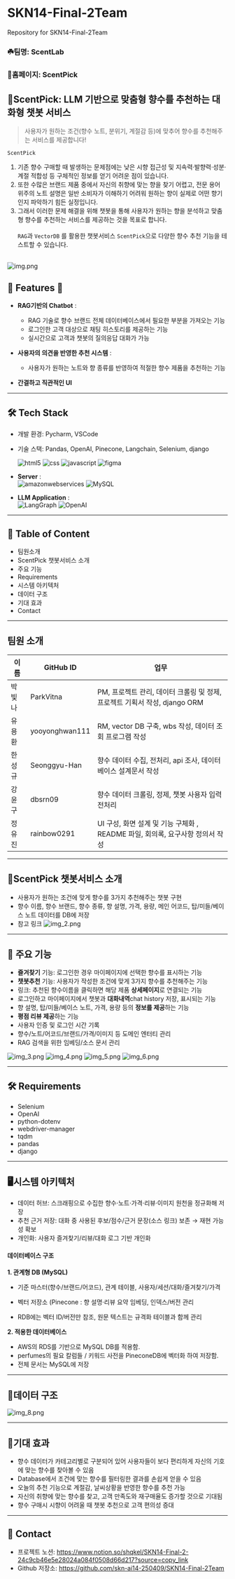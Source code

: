 # SKN14-Final-2Team
Repository for SKN14-Final-2Team

### ☘️팀명: ScentLab
### 🌳홈페이지: ScentPick

## **🧴ScentPick: LLM 기반으로 맞춤형 향수를 추천하는 대화형 챗봇 서비스**


>사용자가 원하는 조건(향수 노트, 분위기, 계절감 등)에 맞추어 향수를 추천해주는 서비스를 제공합니다!

`ScentPick` <br>
1. 기존 향수 구매할 때 발생하는 문제점에는 낮은 시향 접근성 및 지속력·발향력·성분·계절 적합성 등 구체적인 정보를 얻기 어려운 점이 있습니다. 
2. 또한 수많은 브랜드 제품 중에서 자신의 취향에 맞는 향을 찾기 어렵고, 전문 용어 위주의 노트 설명은 일반 소비자가 이해하기 어려워 원하는 향이 실제로 어떤 향기인지 파악하기 힘든 실정입니다. 
3. 그래서 이러한 문제 해결을 위해 챗봇을 통해 사용자가 원하는 향을 분석하고 맞춤형 향수를 추천하는 서비스를 제공하는 것을 목표로 합니다.
<br><br>`RAG`과 `VectorDB` 를 활용한 챗봇서비스 `ScentPick`으로 다양한 향수 추천 기능을 테스트할 수 있습니다. <br><br>

![img.png](img.png)




## 🎇 Features 🎇
- **RAG기반의 Chatbot** : 
    - RAG 기술로 향수 브랜드 전체 데이터베이스에서 필요한 부분을 가져오는 기능 
    - 로그인한 고객 대상으로 채팅 히스토리를 제공하는 기능 
    - 실시간으로 고객과 챗봇의 질의응답 대화가 가능
      
- **사용자의 의견을 반영한 추천 시스템** :
    - 사용자가 원하는 노트와 향 종류를 반영하여 적절한 향수 제품을 추천하는 기능
      
- **간결하고 직관적인 UI** 

---

## 🛠 Tech Stack

- 개발 환경: Pycharm, VSCode
- 기술 스택: Pandas, OpenAI, Pinecone, Langchain, Selenium, django

    ![html5](https://img.shields.io/badge/html5-E34F26?style=flat-square&logo=html5&logoColor=white)
    ![css](https://img.shields.io/badge/css-663399?style=flat-square&logo=css&logoColor=white) 
    ![javascript](https://img.shields.io/badge/javascript-F7DF1E?style=flat-square&logo=javascript&logoColor=white)
    ![figma](https://img.shields.io/badge/figma-F24E1E?style=flat-square&logo=figma&logoColor=white)

- **Server** : <br>
    ![amazonwebservices](https://img.shields.io/badge/AWS-232F3E?style=flat-square&logo=amazonwebservices&logoColor=white)
    ![MySQL](https://img.shields.io/badge/MySQL-4479A1?style=flat-square&logo=mysql&logoColor=white)

- **LLM Application** : <br>
    ![LangGraph](https://img.shields.io/badge/LangGraph-000000?style=flat-square&logo=langgraph&logoColor=white)
    ![OpenAI](https://img.shields.io/badge/OpenAI-412991?style=flat-square&logo=openai&logoColor=white)


---

## 📝 Table of Content

- 팀원소개
- ScentPick 챗봇서비스 소개
- 주요 기능
- Requirements
- 시스템 아키텍처
- 데이터 구조
- 기대 효과 
- Contact

---

## 팀원 소개


| 이름   | GitHub ID      | 업무                                                  |
|------|----------------|-----------------------------------------------------|
| 박빛나  | ParkVitna      | PM, 프로젝트 관리, 데이터 크롤링 및 정제, 프로젝트 기획서 작성, django ORM  | 
| 유용환  | yooyonghwan111 | RM, vector DB 구축, wbs 작성, 데이터 조회 프로그램 작성            | 
| 한성규  | Seonggyu-Han   | 향수 데이터 수집, 전처리, api 조사, 데이터베이스 설계문서  작성             |
| 강윤구  | dbsrn09        | 향수 데이터 크롤링, 정제, 챗봇 사용자 입력 전처리                       | 
| 정유진  | rainbow0291    | UI 구성, 화면 설계 및 기능 구체화 , README 파일, 회의록, 요구사항 정의서 작성 | 

---

## 🧴ScentPick 챗봇서비스 소개

- 사용자가 원하는 조건에 맞게 향수를 3가지 추천해주는 챗봇 구현
- 향수 이름, 향수 브랜드, 향수 종류, 향 설명, 가격, 용량, 메인 어코드, 탑/미들/베이스 노트 데이터를 DB에 저장
- 참고 링크
![img_2.png](img_2.png)
---

## 📱 주요 기능
- **즐겨찾기** 기능: 로그인한 경우 마이페이지에 선택한 향수를 표시하는 기능
- **챗봇추천** 기능: 사용자가 작성한 조건에 맞게 3가지 향수를 추천해주는 기능
- 링크: 추천된 향수이름을 클릭하면 해당 제품 **상세페이지**로 연결되는 기능
- 로그인하고 마이페이지에서 챗봇과 **대화내역**chat history  저장, 표시되는 기능
- 향 설명, 탑/미들/베이스 노트, 가격, 용량 등의 **정보를 제공**하는 기능
- **평점 리뷰 제공**하는 기능
- 사용자 인증 및 로그인 시간 기록
- 향수/노트/어코드/브랜드/가격/이미지 등 도메인 엔터티 관리
- RAG 검색을 위한 임베딩/소스 문서 관리

![img_3.png](img_3.png)
![img_4.png](img_4.png)
![img_5.png](img_5.png)
![img_6.png](img_6.png)

---

## 🛠 Requirements

- Selenium
- OpenAI
- python-dotenv
- webdriver-manager
- tqdm
- pandas 
- django
---

## 🖥️시스템 아키텍처 
- 데이터 허브: 스크래핑으로 수집한 향수·노트·가격·리뷰·이미지 원천을 정규화해 저장
- 추천 근거 저장: 대화 중 사용된 후보/점수/근거 문장(소스 링크) 보존 → 재현 가능성 확보
- 개인화: 사용자 즐겨찾기/리뷰/대화 로그 기반 개인화


#### **데이터베이스 구조**

**1. 관계형 DB (MySQL)**
- 기준 마스터(향수/브랜드/어코드), 관계 테이블, 사용자/세션/대화/즐겨찾기/가격

- 벡터 저장소 (Pinecone : 향 설명·리뷰 요약 임베딩, 인덱스/버전 관리
- RDB에는 벡터 ID/버전만 참조, 원문 텍스트는 규격화 테이블과 함께 관리

**2. 적용한 데이터베이스**
  - AWS의 RDS를 기반으로 MySQL DB를 적용함.
  - perfumes의 필요 칼럼들 / 키워드 사전을 PineconeDB에 벡터화 하여 저장함.
  - 전체 문서는 MySQL에 저장

---

## 🔢데이터 구조 

![img_8.png](img_8.png)

---

## 🚩기대 효과


- 향수 데이터가 카테고리별로 구분되어 있어 사용자들이 보다 편리하게 자신의 기호에 맞는 향수를 찾아볼 수 있음
- Database에서 조건에 맞는 향수를 필터링한 결과를 손쉽게 얻을 수 있음
- 오늘의 추천 기능으로 계절감, 날씨상황을 반영한 향수를 추천 가능
- 자신의 취향에 맞는 향수를 찾고, 고객 만족도와 재구매율도 증가할 것으로 기대됨
- 향수 구매시 시향이 어려울 때 챗봇 추천으로 고객 편의성 증대


---

## 📢 Contact
- 프로젝트 노션: https://www.notion.so/shqkel/SKN14-Final-2-24c9cb46e5e28024a084f0508d66d217?source=copy_link
- Github 저장소: https://github.com/skn-ai14-250409/SKN14-Final-2Team

